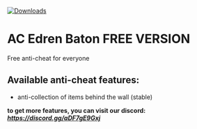 [![Downloads](https://img.shields.io/github/downloads/Edren-Baton-Team/AntiCheat-Free-EdrenBaton/total?color=brown&label=Downloads&style=for-the-badge)](https://github.com/Edren-Baton-Team/AntiCheat-Free-EdrenBaton/releases)
# AC Edren Baton FREE VERSION
Free anti-cheat for everyone



## Available anti-cheat features:
- anti-collection of items behind the wall (stable)


**to get more features, you can visit our discord:** ***https://discord.gg/aDF7gE9Gxj***
